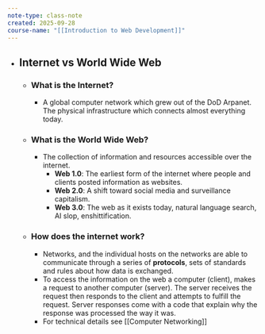 ```yaml
---
note-type: class-note
created: 2025-09-28
course-name: "[[Introduction to Web Development]]"
---
```

- ## Internet vs World Wide Web
	- ### What is the Internet?
		- A global computer network which grew out of the DoD Arpanet. The physical infrastructure  which connects almost everything today.
	- ### What is the World Wide Web?
		- The collection of information and resources accessible over the internet.
			- **Web 1.0**: The earliest form of the internet where people and clients posted information as websites.
			- **Web 2.0**: A shift toward social media and surveillance capitalism.
			- **Web 3.0**: The web as it exists today, natural language search, AI slop, enshittification.
	- ### How does the internet work?
		- Networks, and the individual hosts on the networks are able to communicate through a series of **protocols**, sets of standards and rules about how data is exchanged.
		- To access the information on the web a computer (client), makes a request to another computer (server). The server receives the request then responds to the client and attempts to fulfill the request. Server responses come with a code that explain why the response was processed the way it was.
		- For technical details see [[Computer Networking]]